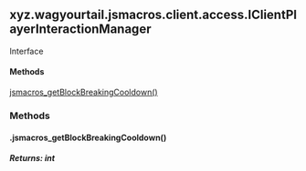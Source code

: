 

xyz.wagyourtail.jsmacros.client.access.IClientPlayerInteractionManager
----------------------------------------------------------------------

Interface
#### 

#### Methods

[jsmacros\_getBlockBreakingCooldown()](#jsmacros_getBlockBreakingCooldown-)



### Methods

#### .jsmacros\_getBlockBreakingCooldown()


##### Returns: int




